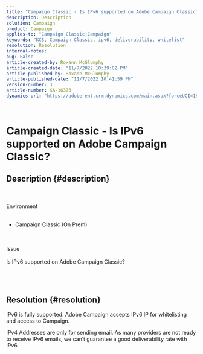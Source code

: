 ```yaml
---
title: "Campaign Classic - Is IPv6 supported on Adobe Campaign Classic?"
description: Description
solution: Campaign
product: Campaign
applies-to: "Campaign Classic,Campaign"
keywords: "KCS, Campaign Classic, ipv6, deliverability, whitelist"
resolution: Resolution
internal-notes: 
bug: False
article-created-by: Roxann McGlumphy
article-created-date: "11/7/2022 10:39:02 PM"
article-published-by: Roxann McGlumphy
article-published-date: "11/7/2022 10:41:59 PM"
version-number: 3
article-number: KA-16373
dynamics-url: "https://adobe-ent.crm.dynamics.com/main.aspx?forceUCI=1&pagetype=entityrecord&etn=knowledgearticle&id=4cfcb5f4-ec5e-ed11-9561-6045bd006704"

---
```

# Campaign Classic - Is IPv6 supported on Adobe Campaign Classic?

## Description {#description}

<br><br>Environment<br><br>
- Campaign Classic (On Prem)

<br><br>Issue<br><br>Is IPv6 supported on Adobe Campaign Classic?<br><br> <br><br>

## Resolution {#resolution}


IPv6 is fully supported. Adobe Campaign accepts IPv6 IP for whitelisting and access to Campaign.

IPv4 Addresses are only for sending email. As many providers are not ready to receive IPv6 emails, we can’t guarantee a good deliverability rate with IPv6.
